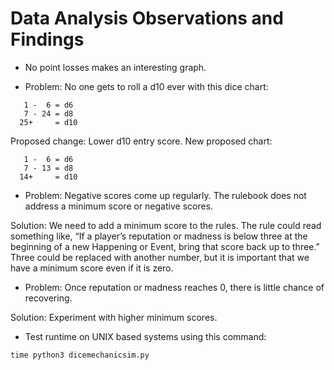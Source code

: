 # Data Analysis Observations and Findings

* No point losses makes an interesting graph.

* Problem: No one gets to roll a d10 ever with this dice chart:

```
   1 -  6 = d6
   7 - 24 = d8
  25+     = d10
```

Proposed change: Lower d10 entry score.  New proposed chart:

```
   1 -  6 = d6
   7 - 13 = d8
  14+     = d10
```

* Problem: Negative scores come up regularly.  The rulebook does not address a
  minimum score or negative scores.

Solution: We need to add a minimum score to the rules.  The rule could read
something like, “If a player’s reputation or madness is below three at the
beginning of a new Happening or Event, bring that score back up to three.”
Three could be replaced with another number, but it is important that we have a
minimum score even if it is zero.

* Problem: Once reputation or madness reaches 0, there is little chance of
  recovering.

Solution: Experiment with higher minimum scores.

* Test runtime on UNIX based systems using this command:

```
time python3 dicemechanicsim.py
```

